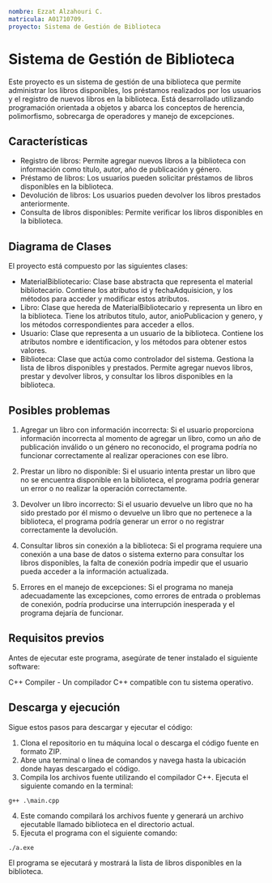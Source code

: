 ```yaml
nombre: Ezzat Alzahouri C. 
matricula: A01710709. 
proyecto: Sistema de Gestión de Biblioteca
```

# Sistema de Gestión de Biblioteca
Este proyecto es un sistema de gestión de una biblioteca que permite administrar los libros disponibles, los préstamos realizados por los usuarios y el registro de nuevos libros en la biblioteca. Está desarrollado utilizando programación orientada a objetos y abarca los conceptos de herencia, polimorfismo, sobrecarga de operadores y manejo de excepciones.

## Características
- Registro de libros: Permite agregar nuevos libros a la biblioteca con información como título, autor, año de publicación y género.
- Préstamo de libros: Los usuarios pueden solicitar préstamos de libros disponibles en la biblioteca.
- Devolución de libros: Los usuarios pueden devolver los libros prestados anteriormente.
- Consulta de libros disponibles: Permite verificar los libros disponibles en la biblioteca.

## Diagrama de Clases
El proyecto está compuesto por las siguientes clases:

- MaterialBibliotecario: Clase base abstracta que representa el material bibliotecario. Contiene los atributos id y fechaAdquisicion, y los métodos para acceder y modificar estos atributos.
- Libro: Clase que hereda de MaterialBibliotecario y representa un libro en la biblioteca. Tiene los atributos titulo, autor, anioPublicacion y genero, y los métodos correspondientes para acceder a ellos.
- Usuario: Clase que representa a un usuario de la biblioteca. Contiene los atributos nombre e identificacion, y los métodos para obtener estos valores.
- Biblioteca: Clase que actúa como controlador del sistema. Gestiona la lista de libros disponibles y prestados. Permite agregar nuevos libros, prestar y devolver libros, y consultar los libros disponibles en la biblioteca.

## Posibles problemas

1. Agregar un libro con información incorrecta: Si el usuario proporciona información incorrecta al momento de agregar un libro, como un año de publicación inválido o un género no reconocido, el programa podría no funcionar correctamente al realizar operaciones con ese libro.

2. Prestar un libro no disponible: Si el usuario intenta prestar un libro que no se encuentra disponible en la biblioteca, el programa podría generar un error o no realizar la operación correctamente.

3. Devolver un libro incorrecto: Si el usuario devuelve un libro que no ha sido prestado por él mismo o devuelve un libro que no pertenece a la biblioteca, el programa podría generar un error o no registrar correctamente la devolución.

4. Consultar libros sin conexión a la biblioteca: Si el programa requiere una conexión a una base de datos o sistema externo para consultar los libros disponibles, la falta de conexión podría impedir que el usuario pueda acceder a la información actualizada.

5. Errores en el manejo de excepciones: Si el programa no maneja adecuadamente las excepciones, como errores de entrada o problemas de conexión, podría producirse una interrupción inesperada y el programa dejaría de funcionar.

## Requisitos previos
Antes de ejecutar este programa, asegúrate de tener instalado el siguiente software:

C++ Compiler - Un compilador C++ compatible con tu sistema operativo.

## Descarga y ejecución
Sigue estos pasos para descargar y ejecutar el código:

1. Clona el repositorio en tu máquina local o descarga el código fuente en formato ZIP.
2. Abre una terminal o línea de comandos y navega hasta la ubicación donde hayas descargado el código.
3. Compila los archivos fuente utilizando el compilador C++. Ejecuta el siguiente comando en la terminal:
```
g++ .\main.cpp
```
4. Este comando compilará los archivos fuente y generará un archivo ejecutable llamado biblioteca en el directorio actual.
5. Ejecuta el programa con el siguiente comando:
```
./a.exe
```
El programa se ejecutará y mostrará la lista de libros disponibles en la biblioteca.
